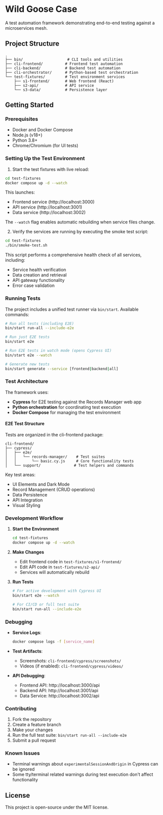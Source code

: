 # Wild Goose Case

A test automation framework demonstrating end-to-end testing against a microservices mesh.

## Project Structure

```
.
├── bin/                    # CLI tools and utilities
├── cli-frontend/          # Frontend test automation
├── cli-backend/           # Backend test automation
├── cli-orchestrator/      # Python-based test orchestration
└── test-fixtures/         # Test environment services
    ├── s1-frontend/       # Web frontend (React)
    ├── s2-api/            # API service
    └── s3-data/           # Persistence layer
```

## Getting Started

### Prerequisites

- Docker and Docker Compose
- Node.js (v18+)
- Python 3.8+
- Chrome/Chromium (for UI tests)

### Setting Up the Test Environment

1. Start the test fixtures with live reload:

```bash
cd test-fixtures
docker compose up -d --watch
```

This launches:
- Frontend service (http://localhost:3000)
- API service (http://localhost:3001)
- Data service (http://localhost:3002)

The `--watch` flag enables automatic rebuilding when service files change.

2. Verify the services are running by executing the smoke test script:

```bash
cd test-fixtures
./bin/smoke-test.sh
```

This script performs a comprehensive health check of all services, including:
- Service health verification
- Data creation and retrieval
- API gateway functionality
- Error case validation

### Running Tests

The project includes a unified test runner via `bin/start`. Available commands:

```bash
# Run all tests (including E2E)
bin/start run-all --include-e2e

# Run just E2E tests
bin/start e2e

# Run E2E tests in watch mode (opens Cypress UI)
bin/start e2e --watch

# Generate new tests
bin/start generate --service [frontend|backend|all]
```

### Test Architecture

The framework uses:
- **Cypress** for E2E testing against the Records Manager web app
- **Python orchestration** for coordinating test execution
- **Docker Compose** for managing the test environment

#### E2E Test Structure

Tests are organized in the cli-frontend package:

```
cli-frontend/
├── cypress/
│   ├── e2e/
│   │   └── records-manager/    # Test suites
│   │       └── basic.cy.js     # Core functionality tests
│   └── support/               # Test helpers and commands
```

Key test areas:
- UI Elements and Dark Mode
- Record Management (CRUD operations)
- Data Persistence
- API Integration
- Visual Styling

### Development Workflow

1. **Start the Environment**
   ```bash
   cd test-fixtures
   docker compose up -d --watch
   ```

2. **Make Changes**
   - Edit frontend code in `test-fixtures/s1-frontend/`
   - Edit API code in `test-fixtures/s2-api/`
   - Services will automatically rebuild

3. **Run Tests**
   ```bash
   # For active development with Cypress UI
   bin/start e2e --watch
   
   # For CI/CD or full test suite
   bin/start run-all --include-e2e
   ```

### Debugging

- **Service Logs**:
  ```bash
  docker compose logs -f [service_name]
  ```

- **Test Artifacts**:
  - Screenshots: `cli-frontend/cypress/screenshots/`
  - Videos (if enabled): `cli-frontend/cypress/videos/`

- **API Debugging**:
  - Frontend API: http://localhost:3000/api
  - Backend API: http://localhost:3001/api
  - Data Service: http://localhost:3002/api

### Contributing

1. Fork the repository
2. Create a feature branch
3. Make your changes
4. Run the full test suite: `bin/start run-all --include-e2e`
5. Submit a pull request

### Known Issues

- Terminal warnings about `experimentalSessionAndOrigin` in Cypress can be ignored
- Some tty/terminal related warnings during test execution don't affect functionality

## License

This project is open-source under the MIT license.